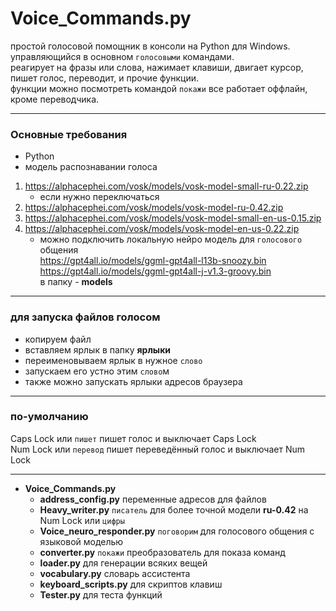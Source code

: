 # Voice_Commands.py

простой голосовой помощник в консоли на Python для Windows.   
управляющийся в основном `голосовыми` командами.   
реагирует на фразы или слова, нажимает клавиши, двигает курсор, пишет голос, переводит, и прочие функции.  
функции можно посмотреть командой `покажи`
все работает оффлайн, кроме переводчика.
<hr>

### Основные требования

* Python
* модель распознавании голоса

1. https://alphacephei.com/vosk/models/vosk-model-small-ru-0.22.zip
    * если нужно переключаться
2. https://alphacephei.com/vosk/models/vosk-model-ru-0.42.zip
3. https://alphacephei.com/vosk/models/vosk-model-small-en-us-0.15.zip
4. https://alphacephei.com/vosk/models/vosk-model-en-us-0.22.zip
    * можно подключить локальную нейро модель для `голосового` общения   
      https://gpt4all.io/models/ggml-gpt4all-l13b-snoozy.bin               
      https://gpt4all.io/models/ggml-gpt4all-j-v1.3-groovy.bin  
      в папку - **models**

<hr>

### для запуска файлов голосом

* копируем файл
* вставляем ярлык в папку **ярлыки**
* переименовываем ярлык в нужное `слово`
* запускаем его устно этим `слово`м
* также можно запускать ярлыки адресов браузера

<hr>

### по-умолчанию

Caps Lock или `пишет` пишет голос и выключает Caps Lock  
Num Lock или `перевод` пишет переведённый голос и выключает Num Lock
<hr>

* **Voice_Commands.py**
    * **address_config.py**        переменные адресов для файлов
    * **Heavy_writer.py**          `писатель` для более точной модели **ru-0.42** на Num Lock или `цифры`
    * **Voice_neuro_responder.py** `поговорим` для голосового общения с языковой моделью
    * **converter.py**             `покажи` преобразователь для показа команд
    * **loader.py**                для генерации всяких вещей
    * **vocabulary.py**            словарь ассистента
    * **keyboard_scripts.py**      для скриптов клавиш
    * **Tester.py**                для теста функций
